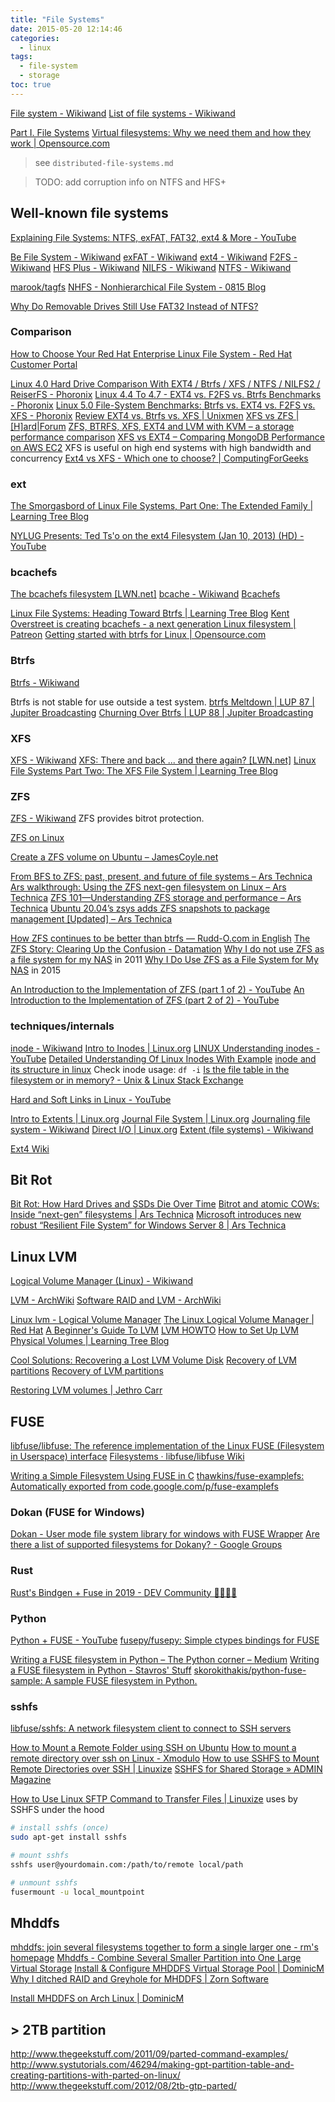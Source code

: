 ```yaml
---
title: "File Systems"
date: 2015-05-20 12:14:46
categories:
  - linux
tags:
  - file-system
  - storage
toc: true
---
```


[File system - Wikiwand](http://www.wikiwand.com/en/File_system)
[List of file systems - Wikiwand](https://www.wikiwand.com/en/List_of_file_systems)

[Part I. File Systems](https://access.redhat.com/documentation/en-US/Red_Hat_Enterprise_Linux/7/html/Storage_Administration_Guide/part-file-systems.html)
[Virtual filesystems: Why we need them and how they work | Opensource.com](https://opensource.com/article/19/3/virtual-filesystems-linux)

> see `distributed-file-systems.md`

> TODO: add corruption info on NTFS and HFS+

## Well-known file systems

[Explaining File Systems: NTFS, exFAT, FAT32, ext4 & More - YouTube](https://www.youtube.com/watch?v=_h30HBYxtws)

[Be File System - Wikiwand](http://www.wikiwand.com/en/Be_File_System)
[exFAT - Wikiwand](http://www.wikiwand.com/en/ExFAT)
[ext4 - Wikiwand](http://www.wikiwand.com/en/Ext4)
[F2FS - Wikiwand](http://www.wikiwand.com/en/F2FS)
[HFS Plus - Wikiwand](http://www.wikiwand.com/en/HFS_Plus)
[NILFS - Wikiwand](http://www.wikiwand.com/en/NILFS)
[NTFS - Wikiwand](http://www.wikiwand.com/en/NTFS)

[marook/tagfs](https://github.com/marook/tagfs)
[NHFS - Nonhierarchical File System - 0815 Blog](https://rffr.de/nhfs-nonhierarchical-file-system/)

[Why Do Removable Drives Still Use FAT32 Instead of NTFS?](https://www.howtogeek.com/177529/htg-explains-why-are-removable-drives-still-using-fat32-instead-of-ntfs/)

### Comparison

[How to Choose Your Red Hat Enterprise Linux File System - Red Hat Customer Portal](https://access.redhat.com/articles/3129891)

[Linux 4.0 Hard Drive Comparison With EXT4 / Btrfs / XFS / NTFS / NILFS2 / ReiserFS - Phoronix](http://www.phoronix.com/scan.php?page=article&item=linux-40-hdd&num=1)
[Linux 4.4 To 4.7 - EXT4 vs. F2FS vs. Btrfs Benchmarks - Phoronix](http://www.phoronix.com/scan.php?page=article&item=linux-44-47-fs&num=1)
[Linux 5.0 File-System Benchmarks: Btrfs vs. EXT4 vs. F2FS vs. XFS - Phoronix](https://www.phoronix.com/scan.php?page=article&item=linux-50-filesystems&num=1)
[Review EXT4 vs. Btrfs vs. XFS | Unixmen](http://www.unixmen.com/review-ext4-vs-btrfs-vs-xfs/)
[XFS vs ZFS | [H]ard|Forum](https://hardforum.com/threads/xfs-vs-zfs.1593111/)
[ZFS, BTRFS, XFS, EXT4 and LVM with KVM – a storage performance comparison](http://www.ilsistemista.net/index.php/virtualization/47-zfs-btrfs-xfs-ext4-and-lvm-with-kvm-a-storage-performance-comparison.html)
[XFS vs EXT4 – Comparing MongoDB Performance on AWS EC2](https://scalegrid.io/blog/xfs-vs-ext4-comparing-mongodb-performance-on-aws-ec2/) XFS is useful on high end systems with high bandwidth and concurrency
[Ext4 vs XFS - Which one to choose? | ComputingForGeeks](https://computingforgeeks.com/ext4-vs-xfs-complete-comparison/)

### ext

[The Smorgasbord of Linux File Systems, Part One: The Extended Family | Learning Tree Blog](https://blog.learningtree.com/the-smorgasbord-of-linux-file-systems-part-one-the-extended-family/)

[NYLUG Presents: Ted Ts'o on the ext4 Filesystem (Jan 10, 2013) (HD) - YouTube](https://www.youtube.com/watch?v=2mYDFr5T4tY)

### bcachefs

[The bcachefs filesystem [LWN.net]](https://lwn.net/Articles/655366/)
[bcache - Wikiwand](https://www.wikiwand.com/en/Bcache)
[Bcachefs](https://bcache.evilpiepirate.org/Bcachefs/)

[Linux File Systems: Heading Toward Btrfs | Learning Tree Blog](https://blog.learningtree.com/linux-file-systems-heading-toward-btrfs/)
[Kent Overstreet is creating bcachefs - a next generation Linux filesystem | Patreon](https://www.patreon.com/bcachefs)
[Getting started with btrfs for Linux | Opensource.com](https://opensource.com/article/20/11/btrfs-linux)

### Btrfs

[Btrfs - Wikiwand](http://www.wikiwand.com/en/Btrfs)

Btrfs is not stable for use outside a test system.
[btrfs Meltdown | LUP 87 | Jupiter Broadcasting](http://www.jupiterbroadcasting.com/80097/btrfs-meltdown-lup-87/)
[Churning Over Btrfs | LUP 88 | Jupiter Broadcasting](http://www.jupiterbroadcasting.com/80442/churning-over-btrfs-lup-88/)

### XFS

[XFS - Wikiwand](http://www.wikiwand.com/en/XFS)
[XFS: There and back ... and there again? [LWN.net]](http://lwn.net/Articles/638546/)
[Linux File Systems Part Two: The XFS File System | Learning Tree Blog](https://blog.learningtree.com/linux-file-systems-part-two-the-xfs-file-system/)

### ZFS

[ZFS - Wikiwand](http://www.wikiwand.com/en/ZFS)
ZFS provides bitrot protection.

[ZFS on Linux](http://zfsonlinux.org/)

[Create a ZFS volume on Ubuntu – JamesCoyle.net](http://www.jamescoyle.net/how-to/478-create-a-zfs-volume-on-ubuntu)

[From BFS to ZFS: past, present, and future of file systems – Ars Technica](https://arstechnica.com/gadgets/2008/03/past-present-future-file-systems/?amp=1)
[Ars walkthrough: Using the ZFS next-gen filesystem on Linux – Ars Technica](https://arstechnica.com/information-technology/2014/02/ars-walkthrough-using-the-zfs-next-gen-filesystem-on-linux/?amp=1)
[ZFS 101—Understanding ZFS storage and performance – Ars Technica](https://arstechnica.com/information-technology/2020/05/zfs-101-understanding-zfs-storage-and-performance/?amp=1)
[Ubuntu 20.04’s zsys adds ZFS snapshots to package management [Updated] – Ars Technica](https://arstechnica.com/gadgets/2020/03/ubuntu-20-04s-zsys-adds-zfs-snapshots-to-package-management/?amp=1)

[How ZFS continues to be better than btrfs — Rudd-O.com in English](https://rudd-o.com/linux-and-free-software/ways-in-which-zfs-is-better-than-btrfs)
[The ZFS Story: Clearing Up the Confusion - Datamation](http://www.datamation.com/data-center/the-zfs-story-clearing-up-the-confusion-1.html)
[Why I do not use ZFS as a file system for my NAS](http://louwrentius.com/why-i-do-not-use-zfs-as-a-file-system-for-my-nas.html) in 2011
[Why I Do Use ZFS as a File System for My NAS](http://louwrentius.com/why-i-do-use-zfs-as-a-file-system-for-my-nas.html) in 2015

[An Introduction to the Implementation of ZFS (part 1 of 2) - YouTube](https://www.youtube.com/watch?v=UP_JfUUmDZo)
[An Introduction to the Implementation of ZFS (part 2 of 2) - YouTube](https://www.youtube.com/watch?v=l-RCLgLxuSc)

### techniques/internals

[inode - Wikiwand](https://www.wikiwand.com/en/Inode)
[Intro to Inodes | Linux.org](http://www.linux.org/threads/intro-to-inodes.4130/)
[LINUX Understanding inodes - YouTube](https://www.youtube.com/watch?v=_6VJ8WfWI4k)
[Detailed Understanding Of Linux Inodes With Example](https://linoxide.com/linux-command/linux-inode/)
[inode and its structure in linux](https://www.slashroot.in/inode-and-its-structure-linux)
Check inode usage: `df -i`
[Is the file table in the filesystem or in memory? - Unix & Linux Stack Exchange](https://unix.stackexchange.com/questions/21325/is-the-file-table-in-the-filesystem-or-in-memory)

[Hard and Soft Links in Linux - YouTube](https://www.youtube.com/watch?v=kYonC93SvpE)

[Intro to Extents | Linux.org](http://www.linux.org/threads/intro-to-extents.4131/)
[Journal File System | Linux.org](http://www.linux.org/threads/journal-file-system.4136/)
[Journaling file system - Wikiwand](http://www.wikiwand.com/en/Journaling_file_system)
[Direct I/O | Linux.org](http://www.linux.org/threads/direct-i-o.4230/)
[Extent (file systems) - Wikiwand](https://www.wikiwand.com/en/Extent_%28file_systems%29)

[Ext4 Wiki](https://ext4.wiki.kernel.org/index.php/Main_Page)

## Bit Rot

[Bit Rot: How Hard Drives and SSDs Die Over Time](https://www.howtogeek.com/660727/bit-rot-how-hard-drives-and-ssds-die-over-time/amp/)
[Bitrot and atomic COWs: Inside “next-gen” filesystems | Ars Technica](http://arstechnica.com/information-technology/2014/01/bitrot-and-atomic-cows-inside-next-gen-filesystems/)
[Microsoft introduces new robust “Resilient File System” for Windows Server 8 | Ars Technica](http://arstechnica.com/information-technology/2012/01/microsoft-introduces-new-robust-resilient-file-system-for-windows-server-8/)

## Linux LVM

[Logical Volume Manager (Linux) - Wikiwand](https://www.wikiwand.com/en/Logical_Volume_Manager_%28Linux%29)

[LVM - ArchWiki](https://wiki.archlinux.org/index.php/LVM)
[Software RAID and LVM - ArchWiki](https://wiki.archlinux.org/index.php/Software_RAID_and_LVM)

[Linux lvm - Logical Volume Manager](https://linuxconfig.org/linux-lvm-logical-volume-manager)
[The Linux Logical Volume Manager | Red Hat](https://www.redhat.com/magazine/009jul05/features/lvm2/)
[A Beginner's Guide To LVM](https://www.howtoforge.com/linux_lvm)
[LVM HOWTO](http://www.tldp.org/HOWTO/LVM-HOWTO/)
[How to Set Up LVM Physical Volumes | Learning Tree Blog](https://blog.learningtree.com/set-lvm-physical-volumes/)

[Cool Solutions: Recovering a Lost LVM Volume Disk](https://www.novell.com/coolsolutions/appnote/19386.html)
[Recovery of LVM partitions](http://www.softpanorama.org/Commercial_linuxes/LVM/recovery_of_lvm_partitions.shtml)
[Recovery of LVM partitions](http://www.softpanorama.org/Commercial_linuxes/LVM/recovery_of_lvm_partitions.shtml)

[Restoring LVM volumes | Jethro Carr](https://www.jethrocarr.com/2013/11/23/restoring-lvm-volumes/)

## FUSE

[libfuse/libfuse: The reference implementation of the Linux FUSE (Filesystem in Userspace) interface](https://github.com/libfuse/libfuse)
[Filesystems · libfuse/libfuse Wiki](https://github.com/libfuse/libfuse/wiki/Filesystems)

[Writing a Simple Filesystem Using FUSE in C](http://www.maastaar.net/fuse/linux/filesystem/c/2016/05/21/writing-a-simple-filesystem-using-fuse/)
[thawkins/fuse-examplefs: Automatically exported from code.google.com/p/fuse-examplefs](https://github.com/thawkins/fuse-examplefs)

### Dokan (FUSE for Windows)

[Dokan - User mode file system library for windows with FUSE Wrapper](https://dokan-dev.github.io/)
[Are there a list of supported filesystems for Dokany? - Google Groups](https://groups.google.com/forum/#!topic/dokan/L0j8hOubT1Y)

### Rust

[Rust's Bindgen + Fuse in 2019 - DEV Community 👩‍💻👨‍💻](https://dev.to/kdrakon/rust-s-bindgen-fuse-in-2019-2e8l)

### Python

[Python + FUSE - YouTube](https://www.youtube.com/watch?v=DpvdOuTzOU0)
[fusepy/fusepy: Simple ctypes bindings for FUSE](https://github.com/fusepy/fusepy)

[Writing a FUSE filesystem in Python – The Python corner – Medium](https://medium.com/the-python-corner/writing-a-fuse-filesystem-in-python-5e0f2de3a813)
[Writing a FUSE filesystem in Python - Stavros' Stuff](https://www.stavros.io/posts/python-fuse-filesystem/)
[skorokithakis/python-fuse-sample: A sample FUSE filesystem in Python.](https://github.com/skorokithakis/python-fuse-sample)

### sshfs

[libfuse/sshfs: A network filesystem client to connect to SSH servers](https://github.com/libfuse/sshfs)

[How to Mount a Remote Folder using SSH on Ubuntu](http://www.howtogeek.com/howto/ubuntu/how-to-mount-a-remote-folder-using-ssh-on-ubuntu/)
[How to mount a remote directory over ssh on Linux - Xmodulo](http://xmodulo.com/how-to-mount-remote-directory-over-ssh-on-linux.html)
[How to use SSHFS to Mount Remote Directories over SSH | Linuxize](https://linuxize.com/post/how-to-use-sshfs-to-mount-remote-directories-over-ssh/)
[SSHFS for Shared Storage » ADMIN Magazine](https://www.admin-magazine.com/HPC/Articles/SSHFS-for-Shared-Storage)

[How to Use Linux SFTP Command to Transfer Files | Linuxize](https://linuxize.com/post/how-to-use-linux-sftp-command-to-transfer-files/) uses by SSHFS under the hood

```sh
# install sshfs (once)
sudo apt-get install sshfs

# mount sshfs
sshfs user@yourdomain.com:/path/to/remote local/path

# unmount sshfs
fusermount -u local_mountpoint
```

## Mhddfs

[mhddfs: join several filesystems together to form a single larger one - rm's homepage](https://romanrm.net/mhddfs)
[Mhddfs - Combine Several Smaller Partition into One Large Virtual Storage](http://www.tecmint.com/combine-partitions-into-one-in-linux-using-mhddfs/)
[Install & Configure MHDDFS Virtual Storage Pool | DominicM](http://dominicm.com/install-and-configure-mhddfs-virtual-storage-pool/)
[Why I ditched RAID and Greyhole for MHDDFS | Zorn Software](http://zornsoftware.codenature.info/blog/why-i-ditched-raid-and-greyhole-for-mhddfs.html)

[Install MHDDFS on Arch Linux | DominicM](http://dominicm.com/install-configure-mhddfs-on-arch-linux/)

## > 2TB partition

http://www.thegeekstuff.com/2011/09/parted-command-examples/
http://www.systutorials.com/46294/making-gpt-partition-table-and-creating-partitions-with-parted-on-linux/
http://www.thegeekstuff.com/2012/08/2tb-gtp-parted/
